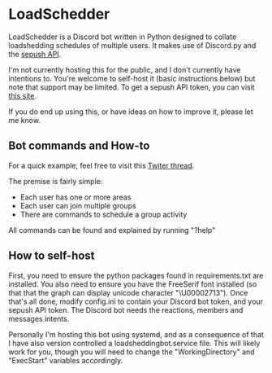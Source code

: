 # LoadSchedder

LoadSchedder is a Discord bot written in Python designed to collate loadshedding schedules of multiple users. It makes use of Discord.py and the [sepush API](https://documenter.getpostman.com/view/1296288/UzQuNk3E).

I'm not currently hosting this for the public, and I don't currently have intentions to. You're welcome to self-host it (basic instructions below) but note that support may be limited. To get a sepush API token, you can visit [this site](https://eskomsepush.gumroad.com/l/api).

If you do end up using this, or have ideas on how to improve it, please let me know.

## Bot commands and How-to
For a quick example, feel free to visit this [Twiter thread](https://twitter.com/CrankyPandaMan/status/1579506558869741569).

The premise is fairly simple:
- Each user has one or more areas
- Each user can join multiple groups
- There are commands to schedule a group activity

All commands can be found and explained by running "?help"

## How to self-host
First, you need to ensure the python packages found in requirements.txt are installed.
You also need to ensure you have the FreeSerif font installed (so that that the graph can display unicode character "\U00002713"). Once that's all done, modify config.ini to contain your Discord bot token, and your sepush API token. The Discord bot needs the reactions, members and messages intents.

Personally I'm hosting this bot using systemd, and as a consequence of that I have also version controlled a loadsheddingbot.service file. This will likely work for you, though you will need to change the "WorkingDirectory" and "ExecStart" variables accordingly.
